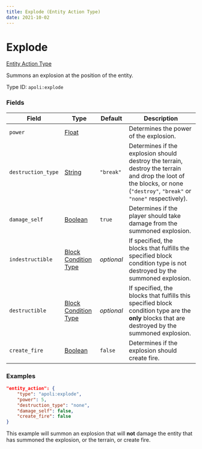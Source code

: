 ```yaml
---
title: Explode (Entity Action Type)
date: 2021-10-02
---
```


# Explode

[Entity Action Type](../entity_action_types.md)

Summons an explosion at the position of the entity.

Type ID: `apoli:explode`


### Fields

Field | Type | Default | Description
------|------|---------|-------------
`power` | [Float](../data_types/float.md) | | Determines the power of the explosion.
`destruction_type` | [String](../data_types/string.md) | `"break"` | Determines if the explosion should destroy the terrain, destroy the terrain and drop the loot of the blocks, or none (`"destroy"`, `"break"` or `"none"` respectively).
`damage_self` | [Boolean](../data_types/boolean.md) | `true` | Determines if the player should take damage from the summoned explosion.
`indestructible` | [Block Condition Type](../block_condition_types.md) | _optional_ | If specified, the blocks that fulfills the specified block condition type is not destroyed by the summoned explosion.
`destructible` | [Block Condition Type](../block_condition_types.md) | _optional_ | If specified, the blocks that fulfills this specified block condition type are the **only** blocks that are destroyed by the summoned explosion.
`create_fire` | [Boolean](../data_types/boolean.md) | `false` | Determines if the explosion should create fire.


### Examples

```json
"entity_action": {
    "type": "apoli:explode",
    "power": 5,
    "destruction_type": "none",
    "damage_self": false,
    "create_fire": false
}
```

This example will summon an explosion that will **not** damage the entity that has summoned the explosion, or the terrain, or create fire.
